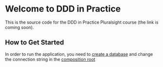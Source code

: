 Welcome to DDD in Practice
=====================

This is the source code for the DDD in Practice Pluralsight course (the link is coming soon).

How to Get Started
--------------

In order to run the application, you need to [create a database][L2] and change the connection string in the [composition root][L3]

[L2]: DBCreationScript.txt
[L3]: DddInPractice.Logic/Utils/Initer.cs